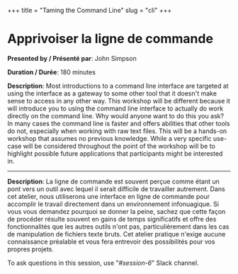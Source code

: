 +++
title = "Taming the Command Line"
slug = "cli"
+++

# Apprivoiser la ligne de commande

**Presented by / Présenté par**: John Simpson

**Duration / Durée**: 180 minutes

**Description**: Most introductions to a command line interface are targeted at using the interface as a gateway to some
  other tool that it doesn't make sense to access in any other way.  This workshop will be different because it will
  introduce you to using the command line interface to actually do work directly on the command line.  Why would anyone
  want to do this you ask?  In many cases the command line is faster and offers abilities that other tools do not,
  especially when working with raw text files.  This will be a hands-on workshop that assumes no previous knowledge.
  While a very specific use-case will be considered throughout the point of the workshop will be to highlight possible
  future applications that participants might be interested in.

---

**Description**: La ligne de commande est souvent perçue comme étant un pont vers un outil avec lequel il serait
  difficile de travailler autrement. Dans cet atelier, nous utiliserons une interface en ligne de commande pour
  accomplir le travail directement dans un environnement infonuagique. Si vous vous demandez pourquoi se donner la
  peine, sachez que cette façon de procéder résulte souvent en gains de temps significatifs et offre des fonctionnalités
  que les autres outils n'ont pas, particulièrement dans les cas de manipulation de fichiers texte bruts. Cet atelier
  pratique n'exige aucune connaissance préalable et vous fera entrevoir des possibilités pour vos propres projets.

To ask questions in this session, use "*#session-6*" Slack channel.
